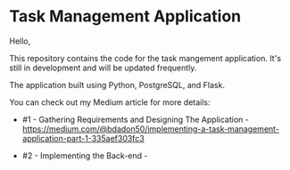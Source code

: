 # Task Management Application

Hello,

This repository contains the code for the task mangement application. It's still in development and will be updated frequently.

The application built using Python, PostgreSQL, and Flask.

You can check out my Medium article for more details:

- #1 - Gathering Requirements and Designing The Application - https://medium.com/@bdadon50/implementing-a-task-management-application-part-1-335aef303fc3

- #2 - Implementing the Back-end - 
